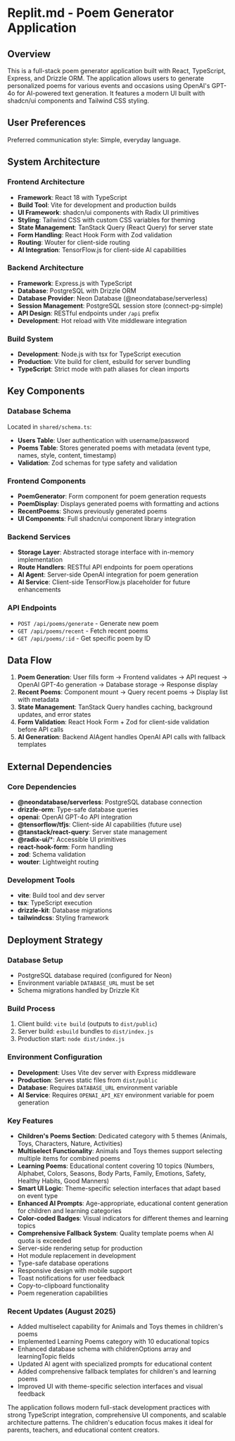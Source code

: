 # Replit.md - Poem Generator Application

## Overview

This is a full-stack poem generator application built with React, TypeScript, Express, and Drizzle ORM. The application allows users to generate personalized poems for various events and occasions using OpenAI's GPT-4o for AI-powered text generation. It features a modern UI built with shadcn/ui components and Tailwind CSS styling.

## User Preferences

Preferred communication style: Simple, everyday language.

## System Architecture

### Frontend Architecture
- **Framework**: React 18 with TypeScript
- **Build Tool**: Vite for development and production builds
- **UI Framework**: shadcn/ui components with Radix UI primitives
- **Styling**: Tailwind CSS with custom CSS variables for theming
- **State Management**: TanStack Query (React Query) for server state
- **Form Handling**: React Hook Form with Zod validation
- **Routing**: Wouter for client-side routing
- **AI Integration**: TensorFlow.js for client-side AI capabilities

### Backend Architecture
- **Framework**: Express.js with TypeScript
- **Database**: PostgreSQL with Drizzle ORM
- **Database Provider**: Neon Database (@neondatabase/serverless)
- **Session Management**: PostgreSQL session store (connect-pg-simple)
- **API Design**: RESTful endpoints under `/api` prefix
- **Development**: Hot reload with Vite middleware integration

### Build System
- **Development**: Node.js with tsx for TypeScript execution
- **Production**: Vite build for client, esbuild for server bundling
- **TypeScript**: Strict mode with path aliases for clean imports

## Key Components

### Database Schema
Located in `shared/schema.ts`:
- **Users Table**: User authentication with username/password
- **Poems Table**: Stores generated poems with metadata (event type, names, style, content, timestamp)
- **Validation**: Zod schemas for type safety and validation

### Frontend Components
- **PoemGenerator**: Form component for poem generation requests
- **PoemDisplay**: Displays generated poems with formatting and actions
- **RecentPoems**: Shows previously generated poems
- **UI Components**: Full shadcn/ui component library integration

### Backend Services
- **Storage Layer**: Abstracted storage interface with in-memory implementation
- **Route Handlers**: RESTful API endpoints for poem operations
- **AI Agent**: Server-side OpenAI integration for poem generation
- **AI Service**: Client-side TensorFlow.js placeholder for future enhancements

### API Endpoints
- `POST /api/poems/generate` - Generate new poem
- `GET /api/poems/recent` - Fetch recent poems
- `GET /api/poems/:id` - Get specific poem by ID

## Data Flow

1. **Poem Generation**: User fills form → Frontend validates → API request → OpenAI GPT-4o generation → Database storage → Response display
2. **Recent Poems**: Component mount → Query recent poems → Display list with metadata
3. **State Management**: TanStack Query handles caching, background updates, and error states
4. **Form Validation**: React Hook Form + Zod for client-side validation before API calls
5. **AI Generation**: Backend AIAgent handles OpenAI API calls with fallback templates

## External Dependencies

### Core Dependencies
- **@neondatabase/serverless**: PostgreSQL database connection
- **drizzle-orm**: Type-safe database queries
- **openai**: OpenAI GPT-4o API integration
- **@tensorflow/tfjs**: Client-side AI capabilities (future use)
- **@tanstack/react-query**: Server state management
- **@radix-ui/***: Accessible UI primitives
- **react-hook-form**: Form handling
- **zod**: Schema validation
- **wouter**: Lightweight routing

### Development Tools
- **vite**: Build tool and dev server
- **tsx**: TypeScript execution
- **drizzle-kit**: Database migrations
- **tailwindcss**: Styling framework

## Deployment Strategy

### Database Setup
- PostgreSQL database required (configured for Neon)
- Environment variable `DATABASE_URL` must be set
- Schema migrations handled by Drizzle Kit

### Build Process
1. Client build: `vite build` (outputs to `dist/public`)
2. Server build: `esbuild` bundles to `dist/index.js`
3. Production start: `node dist/index.js`

### Environment Configuration
- **Development**: Uses Vite dev server with Express middleware
- **Production**: Serves static files from `dist/public`
- **Database**: Requires `DATABASE_URL` environment variable
- **AI Service**: Requires `OPENAI_API_KEY` environment variable for poem generation

### Key Features
- **Children's Poems Section**: Dedicated category with 5 themes (Animals, Toys, Characters, Nature, Activities)
- **Multiselect Functionality**: Animals and Toys themes support selecting multiple items for combined poems
- **Learning Poems**: Educational content covering 10 topics (Numbers, Alphabet, Colors, Seasons, Body Parts, Family, Emotions, Safety, Healthy Habits, Good Manners)
- **Smart UI Logic**: Theme-specific selection interfaces that adapt based on event type
- **Enhanced AI Prompts**: Age-appropriate, educational content generation for children and learning categories
- **Color-coded Badges**: Visual indicators for different themes and learning topics
- **Comprehensive Fallback System**: Quality template poems when AI quota is exceeded
- Server-side rendering setup for production
- Hot module replacement in development
- Type-safe database operations
- Responsive design with mobile support
- Toast notifications for user feedback
- Copy-to-clipboard functionality
- Poem regeneration capabilities

### Recent Updates (August 2025)
- Added multiselect capability for Animals and Toys themes in children's poems
- Implemented Learning Poems category with 10 educational topics
- Enhanced database schema with childrenOptions array and learningTopic fields
- Updated AI agent with specialized prompts for educational content
- Added comprehensive fallback templates for children's and learning poems
- Improved UI with theme-specific selection interfaces and visual feedback

The application follows modern full-stack development practices with strong TypeScript integration, comprehensive UI components, and scalable architecture patterns. The children's education focus makes it ideal for parents, teachers, and educational content creators.